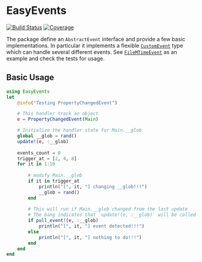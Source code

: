 # EasyEvents

[![Build Status](https://github.com/josePereiro/EasyEvents.jl/actions/workflows/CI.yml/badge.svg?branch=main)](https://github.com/josePereiro/EasyEvents.jl/actions/workflows/CI.yml?query=branch%3Amain)
[![Coverage](https://codecov.io/gh/josePereiro/EasyEvents.jl/branch/main/graph/badge.svg)](https://codecov.io/gh/josePereiro/EasyEvents.jl)

The package define an `AbstractEvent` interface and provide a few basic implementations.
In particular it implements a flexible [`CustomEvent`](https://github.com/josePereiro/EasyEvents.jl/blob/main/src/CustomEvent.jl) type which can handle several different events.
See [`FileMTimeEvent`](https://github.com/josePereiro/EasyEvents.jl/blob/main/src/FileMTimeEvent.jl) as an example and check the tests for usage.

## Basic Usage

```julia
using EasyEvents
let
    @info("Testing PropertyChangedEvent")

    # This handler track an object
    e = PropertyChangedEvent(Main)

    # Initialize the handler state for Main.__glob
    global __glob = rand()
    update!(e, :__glob)
    
    events_count = 0
    trigger_at = [2, 4, 8]
    for it in 1:10
        
        # modify Main.__glob
        if it in trigger_at
            println("[", it, "] changing __glob!!!")
            __glob = rand()
        end
        
        # This will run if Main.__glob changed from the last update
        # The bang indicates that `update!(e, :__glob)` will be called
        if pull_event!(e, :__glob)
            println("[", it, "] event detected!!!")
        else
            println("[", it, "] nothing to do!!!")
        end
    end
end
```
